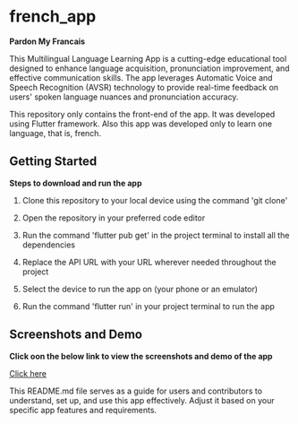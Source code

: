# french_app

**Pardon My Francais**

This Multilingual Language Learning App is a cutting-edge educational tool designed to enhance language acquisition, pronunciation improvement, and effective communication skills. The app leverages Automatic Voice and Speech Recognition (AVSR) technology to provide real-time feedback on users' spoken language nuances and pronunciation accuracy.

This repository only contains the front-end of the app. It was developed using Flutter framework. Also this app was developed only to learn one language, that is, french.

## Getting Started

**Steps to download and run the app**

1. Clone this repository to your local device using the command 'git clone'

2. Open the repository in your preferred code editor

3. Run the command 'flutter pub get' in the project terminal to install all the dependencies

4. Replace the API URL with your URL wherever needed throughout the project

5. Select the device to run the app on (your phone or an emulator)

6. Run the command 'flutter run' in your project terminal to run the app

## Screenshots and Demo

**Click oon the below link to view the screenshots and demo of the app**

[Click here](screenshots/)

This README.md file serves as a guide for users and contributors to understand, set up, and use this app effectively. Adjust it based on your specific app features and requirements.